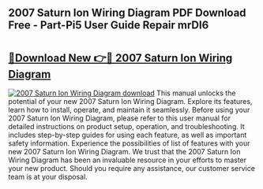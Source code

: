 ## 2007 Saturn Ion Wiring Diagram PDF Download Free - Part-Pi5 User Guide Repair mrDI6

# <h2><a href="http://dflsamg.blite.top/?on=2007+Saturn+Ion+Wiring+Diagram">🔗Download New 👉🔴 2007 Saturn Ion Wiring Diagram</a></h2>

[![2007 Saturn Ion Wiring Diagram download](https://i.imgur.com/lujVjoI.png)](http://dflsamg.blite.top/?on=2007+Saturn+Ion+Wiring+Diagram)
This manual unlocks the potential of your new 2007 Saturn Ion Wiring Diagram. Explore its features, learn how to install, operate, and maintain it seamlessly. Before using your 2007 Saturn Ion Wiring Diagram, please refer to this user manual for detailed instructions on product setup, operation, and troubleshooting. It includes step-by-step guides for using each feature, as well as important safety information. Experience the possibilities of list of features with your new 2007 Saturn Ion Wiring Diagram. We trust that the 2007 Saturn Ion Wiring Diagram has been an invaluable resource in your efforts to master your new product. Should you require any assistance, our customer service team is at your disposal.
